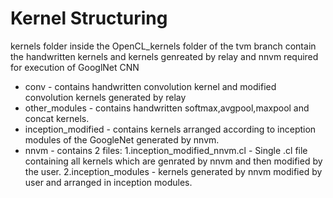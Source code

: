 # Kernel Structuring
kernels folder inside the OpenCL_kernels folder of the tvm branch contain the handwritten kernels and kernels genreated by relay and nnvm required for execution of GooglNet CNN

*  conv - contains handwritten convolution kernel and modified convolution kernels generated by relay
*   other_modules - contains handwritten softmax,avgpool,maxpool and concat kernels.
*   inception_modified - contains kernels arranged according to inception modules of the GoogleNet generated by nnvm.
*    nnvm -  contains 2 files:
        1.inception_modified_nnvm.cl - Single .cl file containing all kernels which are genrated by nnvm and then modified by the user.
        2.inception_modules - kernels generated by nnvm modified by user and arranged in inception modules.
